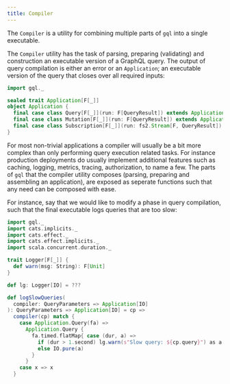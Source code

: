 ```yaml
---
title: Compiler
---
```

The `Compiler` is a utility for combining multiple parts of `gql` into a single executable.

The `Compiler` utility has the task of parsing, preparing (validating) and construction an executable version of a GraphQL query.
The output of query compilation is either an error or an `Application`; an executable version of the query that closes over all required inputs:
```scala mdoc
import gql._

sealed trait Application[F[_]]
object Application {
  final case class Query[F[_]](run: F[QueryResult]) extends Application[F]
  final case class Mutation[F[_]](run: F[QueryResult]) extends Application[F]
  final case class Subscription[F[_]](run: fs2.Stream[F, QueryResult]) extends Application[F]
}
```

For most non-trivial applications a compiler will usually be a bit more complex than only performing query execution related tasks.
For instance production deployments do usually implement additional features such as caching, logging, metrics, tracing, authorization, to name a few.
The parts of `gql` that the compiler utility composes (parsing, preparing and assembling an application), are exposed as seperate functions such that any need can be composed with ease.

For instance, say that we would like to modify a phase in query compilation, such that the final executable logs queries that are too slow:
```scala mdoc
import gql._
import cats.implicits._
import cats.effect._
import cats.effect.implicits._
import scala.concurrent.duration._

trait Logger[F[_]] {
  def warn(msg: String): F[Unit]
}

def lg: Logger[IO] = ???

def logSlowQueries(
  compiler: QueryParameters => Application[IO]
): QueryParameters => Application[IO] = cp => 
  compiler(cp) match {
    case Application.Query(fa) => 
      Application.Query {
        fa.timed.flatMap{ case (dur, a) =>
          if (dur > 1.second) lg.warn(s"Slow query: ${cp.query}") as a
          else IO.pure(a)
        }
      }
    case x => x
  }
```
